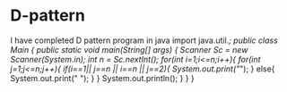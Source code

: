 # D-pattern
I have completed D pattern program  in java
import java.util.*;
public class Main
{
	public static void main(String[] args) {
	    Scanner Sc = new Scanner(System.in);
	    int n = Sc.nextInt();
	    for(int i=1;i<=n;i++){
	        for(int j=1;j<=n;j++){
	            if(i==1|| j==n || i==n || j==2){
	                System.out.print("*");
	            }
	            else{
	                System.out.print(" ");
	            }
	        }
	       System.out.println();
	    }
	}
}

